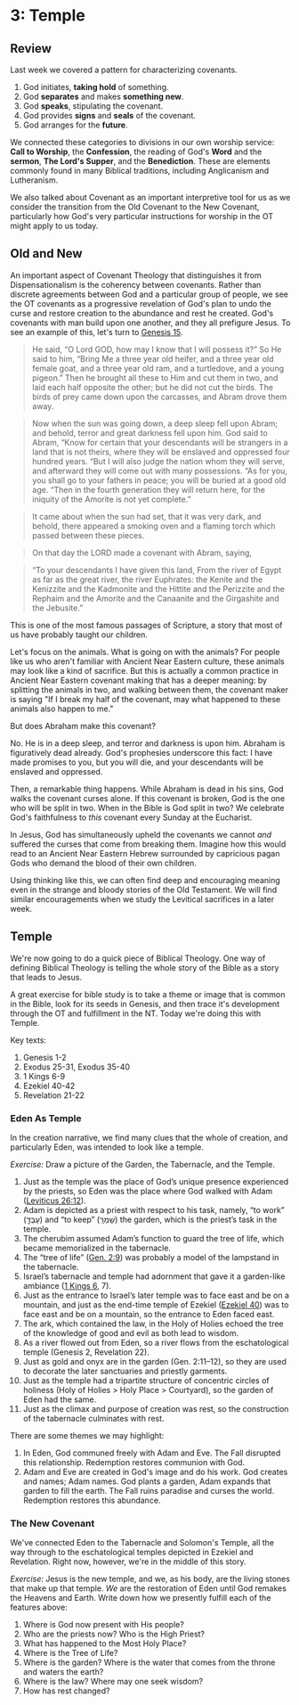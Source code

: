 # 3: Temple

## Review

Last week we covered a pattern for characterizing covenants. 

1. God initiates, **taking hold** of something.
2. God **separates** and makes **something new**.
3. God **speaks**, stipulating the covenant.
4. God provides **signs** and **seals** of the covenant.
5. God arranges for the **future**.

We connected these categories to divisions in our own worship service: **Call to Worship**, the **Confession**, the reading of God's **Word** and the **sermon**, **The Lord's Supper**, and the **Benediction**. These are elements commonly found in many Biblical traditions, including Anglicanism and Lutheranism.

We also talked about Covenant as an important interpretive tool for us as we consider the transition from the Old Covenant to the New Covenant, particularly how God's very particular instructions for worship in the OT might apply to us today.

## Old and New

An important aspect of Covenant Theology that distinguishes it from Dispensationalism is the coherency between covenants. Rather than discrete agreements between God and a particular group of people, we see the OT covenants as a progressive revelation of God's plan to undo the curse and restore creation to the abundance and rest he created. God's covenants with man build upon one another, and they all prefigure Jesus. To see an example of this, let's turn to [Genesis 15](https://biblehub.com/p/nas/heb/genesis/15.shtml).

>He said, “O Lord GOD, how may I know that I will possess it?” So He said to him, “Bring Me a three year old heifer, and a three year old female goat, and a three year old ram, and a turtledove, and a young pigeon.” Then he brought all these to Him and cut them in two, and laid each half opposite the other; but he did not cut the birds. The birds of prey came down upon the carcasses, and Abram drove them away.

>Now when the sun was going down, a deep sleep fell upon Abram; and behold, terror and great darkness fell upon him. God said to Abram, “Know for certain that your descendants will be strangers in a land that is not theirs, where they will be enslaved and oppressed four hundred years. “But I will also judge the nation whom they will serve, and afterward they will come out with many possessions. “As for you, you shall go to your fathers in peace; you will be buried at a good old age. “Then in the fourth generation they will return here, for the iniquity of the Amorite is not yet complete.”

>It came about when the sun had set, that it was very dark, and behold, there appeared a smoking oven and a flaming torch which passed between these pieces.
      
>On that day the LORD made a covenant with Abram, saying,
            
>“To your descendants I have given this land,
    From the river of Egypt as far as the great river, the river Euphrates: the Kenite and the Kenizzite and the Kadmonite and the Hittite and the Perizzite and the Rephaim and the Amorite and the Canaanite and the Girgashite and the Jebusite.”
    
This is one of the most famous passages of Scripture, a story that most of us have probably taught our children. 

Let's focus on the animals. What is going on with the animals? For people like us who aren't familiar with Ancient Near Eastern culture, these animals may look like a kind of sacrifice. But this is actually a common practice in Ancient Near Eastern covenant making that has a deeper meaning: by splitting the animals in two, and walking between them, the covenant maker is saying "If I break my half of the covenant, may what happened to these animals also happen to me."

But does Abraham make this covenant? 

No. He is in a deep sleep, and terror and darkness is upon him. Abraham is figuratively dead already. God's prophesies underscore this fact: I have made promises to you, but you will die, and your descendants will be enslaved and oppressed. 

Then, a remarkable thing happens. While Abraham is dead in his sins, God walks the covenant curses alone. If this covenant is broken, God is the one who will be split in two. When in the Bible is God split in two? We celebrate God's faithfulness to _this_ covenant every Sunday at the Eucharist.

In Jesus, God has simultaneously upheld the covenants we cannot _and_ suffered the curses that come from breaking them. Imagine how this would read to an Ancient Near Eastern Hebrew surrounded by capricious pagan Gods who demand the blood of their own children. 

Using thinking like this, we can often find deep and encouraging meaning even in the strange and bloody stories of the Old Testament. We will find similar encouragements when we study the Levitical sacrifices in a later week.

## Temple

We're now going to do a quick piece of Biblical Theology. One way of defining Biblical Theology is telling the whole story of the Bible as a story that leads to Jesus.

A great exercise for bible study is to take a theme or image that is common in the Bible, look for its seeds in Genesis, and then trace it's development through the OT and fulfillment in the NT. Today we're doing this with Temple.

Key texts: 

1. Genesis 1-2
2. Exodus 25-31, Exodus 35-40
3. 1 Kings 6-9
4. Ezekiel 40-42
5. Revelation 21-22

### Eden As Temple

In the creation narrative, we find many clues that the whole of creation, and particularly Eden, was intended to look like a temple.

_Exercise:_ Draw a picture of the Garden, the Tabernacle, and the Temple.

1. Just as the temple was the place of God’s unique presence experienced by the priests, so Eden was the place where God walked with Adam ([Leviticus 26:12](https://biblehub.com/p/nas/heb/leviticus/26.shtml)).
2. Adam is depicted as a priest with respect to his task, namely, “to work” (עָבְדָ֖) and “to keep” (שָׁמְרָֽ) the garden, which is the priest’s task in the temple.
3. The cherubim assumed Adam’s function to guard the tree of life, which became memorialized in the tabernacle.
4. The “tree of life” ([Gen. 2:9](https://biblehub.com/p/nas/heb/genesis/2.shtml)) was probably a model of the lampstand in the tabernacle.
5. Israel’s tabernacle and temple had adornment that gave it a garden-like ambiance ([1 Kings 6](https://biblehub.com/p/nas/heb/1_kings/6.shtml), 7).
6. Just as the entrance to Israel’s later temple was to face east and be on a mountain, and just as the end-time temple of Ezekiel ([Ezekiel 40](https://biblehub.com/p/nas/heb/ezekiel/40.shtml)) was to face east and be on a mountain, so the entrance to Eden faced east.
7. The ark, which contained the law, in the Holy of Holies echoed the tree of the knowledge of good and evil as both lead to wisdom.
8. As a river flowed out from Eden, so a river flows from the eschatological temple (Genesis 2, Revelation 22).
9. Just as gold and onyx are in the garden (Gen. 2:11–12), so they are used to decorate the later sanctuaries and priestly garments.
10. Just as the temple had a tripartite structure of concentric circles of holiness (Holy of Holies > Holy Place > Courtyard), so the garden of Eden had the same.
11. Just as the climax and purpose of creation was rest, so the construction of the tabernacle culminates with rest.

There are some themes we may highlight:

1. In Eden, God communed freely with Adam and Eve. The Fall disrupted this relationship. Redemption restores communion with God.
2. Adam and Eve are created in God's image and do his work. God creates and names; Adam names. God plants a garden, Adam expands that garden to fill the earth. The Fall ruins paradise and curses the world. Redemption restores this abundance.

### The New Covenant

We've connected Eden to the Tabernacle and Solomon's Temple, all the way through to the eschatological temples depicted in Ezekiel and Revelation. Right now, however, we're in the middle of this story. 

_Exercise:_ Jesus is the new temple, and we, as his body, are the living stones that make up that temple. _We_ are the restoration of Eden until God remakes the Heavens and Earth. Write down how we presently fulfill each of the features above:

1. Where is God now present with His people?
2. Who are the priests now? Who is the High Priest?
3. What has happened to the Most Holy Place?
4. Where is the Tree of Life?
5. Where is the garden? Where is the water that comes from the throne and waters the earth? 
6. Where is the law? Where may one seek wisdom?
7. How has rest changed?

